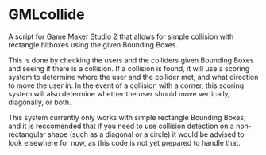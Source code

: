 # GMLcollide
A script for Game Maker Studio 2 that allows for simple collision with rectangle hitboxes using the given Bounding Boxes.

This is done by checking the users and the colliders given Bounding Boxes and seeing if there is a collision.
If a collision is found, it will use a scoring system to determine where the user and the collider met, and what direction to move the user in.
In the event of a collision with a corner, this scoring system will also determine whether the user should move vertically, diagonally, or both.

This system currently only works with simple rectangle Bounding Boxes, and it is reccomended that if you need to use collision detection on a non-rectangular 
shape (such as a diagonal or a circle) it would be advised to look elsewhere for now, as this code is not yet prepared to handle that.
